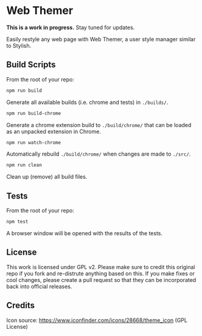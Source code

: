 # Web Themer

**This is a work in progress.** Stay tuned for updates.

Easily restyle any web page with Web Themer, a user style manager similar to Stylish.

## Build Scripts

From the root of your repo:

```bash
npm run build
```

Generate all  available builds (i.e. chrome and tests) in `./builds/`.

```bash
npm run build-chrome
```

Generate a chrome extension build to `./build/chrome/` that can be loaded as an unpacked extension in Chrome.

```bash
npm run watch-chrome
```

Automatically rebuild `./build/chrome/` when changes are made to `./src/`.


```bash
npm run clean
```

Clean up (remove) all build files.

## Tests

From the root of your repo:

```bash
npm test
```

A browser window will be opened with the results of the tests.


## License

This work is licensed under GPL v2. Please make sure to credit this original repo if you fork and re-distrute anything based on this. If you make fixes or cool changes, please create a pull request so that they can be incorporated back into official releases.

## Credits

Icon source: https://www.iconfinder.com/icons/28668/theme_icon (GPL License)